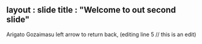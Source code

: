 layout : slide
title : "Welcome to out second slide"
----
Arigato Gozaimasu
left arrow to return back, (editing line 5 // this is an edit)
